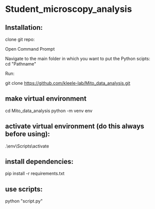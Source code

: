 # Student_microscopy_analysis

## Installation:
clone git repo:   


Open Command Prompt

Navigate to the main folder in which you want to put the Python scipts:   
cd "Pathname"

Run:  

git clone https://github.com/kleele-lab/Mito_data_analysis.git

## make virtual environment
cd Mito_data_analysis
python -m venv env

## activate virtual environment (do this always before using):
.\env\Scripts\activate

## install dependencies:
pip install -r requirements.txt  

## use scripts: 
python "script.py"

